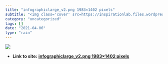 ```yaml
---
title: "infographiclarge_v2.png 1983×1402 pixels"
subtitle: "<img class='cover' src=https://inspirationlab.files.wordpress.com/2010/04/infographiclarge_v2.png>"
category: "uncategorized"
tags: []
date: "2021-04-06"
type: "rain"
---
```

<img class="cover" src=https://inspirationlab.files.wordpress.com/2010/04/infographiclarge_v2.png>


* **Link to site:** **[infographiclarge_v2.png 1983×1402 pixels](http://inspirationlab.files.wordpress.com/2010/04/infographiclarge_v2.png)**